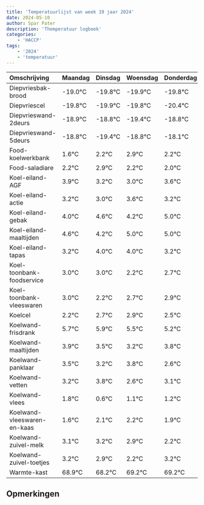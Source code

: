 ```yaml
---
title: 'Temperatuurlijst van week 19 jaar 2024'
date: 2024-05-10
author: Spar Pater
description: 'Themperatuur logboek'
categories:
    - 'HACCP'
tags:
    - '2024'
    - 'temperatuur'
---
```

|Omschrijving|Maandag|Dinsdag|Woensdag|Donderdag|Vrijdag|Zaterdag|Zondag|
|:---|:---|:---|:---|:---|:---|:---|:---|
|Diepvriesbak-brood|-19.0°C|-19.8°C|-19.9°C|-19.8°C|-20.4°C| | |
|Diepvriescel|-19.8°C|-19.9°C|-19.8°C|-20.4°C|-19.8°C| | |
|Diepvrieswand-2deurs|-18.9°C|-18.8°C|-19.4°C|-18.8°C|-18.1°C| | |
|Diepvrieswand-5deurs|-18.8°C|-19.4°C|-18.8°C|-18.1°C|-18.8°C| | |
|Food-koelwerkbank|1.6°C|2.2°C|2.9°C|2.2°C|2.0°C| | |
|Food-saladiare|2.2°C|2.9°C|2.2°C|2.0°C|2.6°C| | |
|Koel-eiland-AGF|3.9°C|3.2°C|3.0°C|3.6°C|3.2°C| | |
|Koel-eiland-actie|3.2°C|3.0°C|3.6°C|3.2°C|4.0°C| | |
|Koel-eiland-gebak|4.0°C|4.6°C|4.2°C|5.0°C|5.0°C| | |
|Koel-eiland-maaltijden|4.6°C|4.2°C|5.0°C|5.0°C|4.2°C| | |
|Koel-eiland-tapas|3.2°C|4.0°C|4.0°C|3.2°C|3.7°C| | |
|Koel-toonbank-foodservice|3.0°C|3.0°C|2.2°C|2.7°C|2.9°C| | |
|Koel-toonbank-vleeswaren|3.0°C|2.2°C|2.7°C|2.9°C|2.5°C| | |
|Koelcel|2.2°C|2.7°C|2.9°C|2.5°C|2.2°C| | |
|Koelwand-frisdrank|5.7°C|5.9°C|5.5°C|5.2°C|5.8°C| | |
|Koelwand-maaltijden|3.9°C|3.5°C|3.2°C|3.8°C|2.6°C| | |
|Koelwand-panklaar|3.5°C|3.2°C|3.8°C|2.6°C|3.1°C| | |
|Koelwand-vetten|3.2°C|3.8°C|2.6°C|3.1°C|3.2°C| | |
|Koelwand-vlees|1.8°C|0.6°C|1.1°C|1.2°C|0.9°C| | |
|Koelwand-vleeswaren-en-kaas|1.6°C|2.1°C|2.2°C|1.9°C|1.2°C| | |
|Koelwand-zuivel-melk|3.1°C|3.2°C|2.9°C|2.2°C|3.2°C| | |
|Koelwand-zuivel-toetjes|3.2°C|2.9°C|2.2°C|3.2°C|3.2°C| | |
|Warmte-kast|68.9°C|68.2°C|69.2°C|69.2°C|69.5°C| | |

## Opmerkingen


